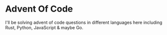 # Advent Of Code

I'll be solving advent of code questions in different languages here including Rust, Python, JavaScript & maybe Go.
